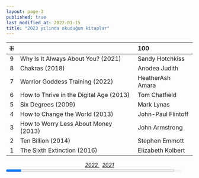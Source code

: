 ```yaml
---
layout: page-3
published: true
last_modified_at: 2022-01-15
title: "2023 yılında okuduğum kitaplar"  
---
```


| ⁜ |  | 100 |
|:---:|:---- |:---- |
| 9 | Why Is It Always About You? (2021) | Sandy Hotchkiss |
| 8 | Chakras (2018) | Anodea Judith |
| 7 | Warrior Goddess Training (2022) | HeatherAsh Amara |
| 6 | How to Thrive in the Digital Age (2013) | Tom Chatfıeld |
| 5 | Six Degrees (2009) | Mark Lynas | 
| 4 | How to Change the World (2013) | John-Paul Flintoff |
| 3 | How to Worry Less About Money (2013) | John Armstrong |
| 2 | Ten Billion (2014) | Stephen Emmott |
| 1 | The Sixth Extinction (2016) | Elizabeth Kolbert  |
  
<center><span class="link1" style="font-style: italic;"><a href="/2022" title='2022'>2022 </a></span> &nbsp; <span class="link1" style="font-style: italic;"><a href="/2021" title='2021'>2021 </a></span></center>

<div><progress title="9/100" value="9" max="100" style="width: 90%;"></progress><span style="font-size: 50%; color: #dfdfdf; width: 5%" title="reading challenge 2023"> 9/100</span></div>
<div style="clear:both"></div>
